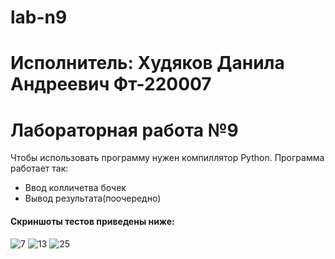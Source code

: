 # lab-n9
# Исполнитель: Худяков Данила Андреевич Фт-220007
# Лабораторная работа №9
Чтобы использовать программу нужен компиллятор Python. Программа работает так:

- Ввод колличетва бочек
- Вывод результата(поочередно)

#### Скриншоты тестов приведены ниже:
![7](https://github.com/xXady/lab-n9/assets/102038515/84e6f8d2-dc3a-42bc-8114-8a0c8d39b18b)
![13](https://github.com/xXady/lab-n9/assets/102038515/7a7398c3-f81e-4d52-b04b-4fa5329fa40d)
![25](https://github.com/xXady/lab-n9/assets/102038515/be3658db-f388-4946-9374-a0143c7b858b)



